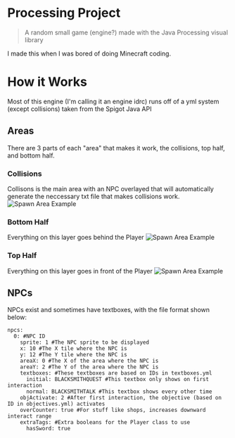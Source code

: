 # Processing Project
> A random small game (engine?) made with the Java Processing visual library

 I made this when I was bored of doing Minecraft coding.
 
 # How it Works
 
 Most of this engine (I'm calling it an engine idrc) runs off of a yml system (except collisions) taken from the Spigot Java API
 
 ## Areas

There are 3 parts of each "area" that makes it work, the collisions, top half, and bottom half.

### Collisions

Collisons is the main area with an NPC overlayed that will automatically generate the neccessary txt file that makes collisions work.
![Spawn Area Example](https://user-images.githubusercontent.com/69867605/218506474-53f55a95-5f04-4221-bb99-024bde17fd69.png)

### Bottom Half

Everything on this layer goes behind the Player
![Spawn Area Example](https://user-images.githubusercontent.com/69867605/218506943-b320ac6b-beb2-4e56-967f-e64bd50dad9b.png)

### Top Half

Everything on this layer goes in front of the Player
![Spawn Area Example](https://user-images.githubusercontent.com/69867605/218507293-8ab356ff-d56e-4826-84a3-c3a3d16f6d14.png)

## NPCs

NPCs exist and sometimes have textboxes, with the file format shown below:

```
npcs:
  0: #NPC ID
    sprite: 1 #The NPC sprite to be displayed
    x: 10 #The X tile where the NPC is
    y: 12 #The Y tile where the NPC is
    areaX: 0 #The X of the area where the NPC is
    areaY: 2 #The Y of the area where the NPC is
    textboxes: #These textboxes are based on IDs in textboxes.yml
      initial: BLACKSMITHQUEST #This textbox only shows on first interaction
      normal: BLACKSMITHTALK #This textbox shows every other time
    objActivate: 2 #After first interaction, the objective (based on ID in objectives.yml) activates
    overCounter: true #For stuff like shops, increases downward interact range
    extraTags: #Extra booleans for the Player class to use
      hasSword: true
```
